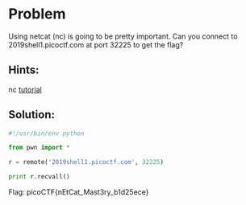 # Problem
Using netcat (nc) is going to be pretty important. Can you connect to 2019shell1.picoctf.com at port 32225 to get the flag?

## Hints:
nc [tutorial](https://linux.die.net/man/1/nc)

## Solution:

```python
#!/usr/bin/env python

from pwn import *

r = remote('2019shell1.picoctf.com', 32225)

print r.recvall()
```

Flag: picoCTF{nEtCat_Mast3ry_b1d25ece}
